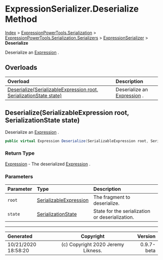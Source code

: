 ﻿# ExpressionSerializer.Deserialize Method

[Index](../index.md) > [ExpressionPowerTools.Serialization](ExpressionPowerTools.Serialization.a.md) > [ExpressionPowerTools.Serialization.Serializers](ExpressionPowerTools.Serialization.Serializers.n.md) > [ExpressionSerializer](ExpressionPowerTools.Serialization.Serializers.ExpressionSerializer.cs.md) > **Deserialize**

Deserialize an [Expression](https://docs.microsoft.com/dotnet/api/system.linq.expressions.expression) .

## Overloads

| Overload | Description |
| :-- | :-- |
| [Deserialize(SerializableExpression root, SerializationState state)](#deserializeserializableexpression-root-serializationstate-state) | Deserialize an [Expression](https://docs.microsoft.com/dotnet/api/system.linq.expressions.expression) . |
## Deserialize(SerializableExpression root, SerializationState state)

Deserialize an [Expression](https://docs.microsoft.com/dotnet/api/system.linq.expressions.expression) .

```csharp
public virtual Expression Deserialize(SerializableExpression root, SerializationState state)
```

### Return Type

 [Expression](https://docs.microsoft.com/dotnet/api/system.linq.expressions.expression)  - The deserialized [Expression](https://docs.microsoft.com/dotnet/api/system.linq.expressions.expression) .

### Parameters

| Parameter | Type | Description |
| :-- | :-- | :-- |
| `root` | [SerializableExpression](ExpressionPowerTools.Serialization.Serializers.SerializableExpression.cs.md) | The fragment to deserialize. |
| `state` | [SerializationState](ExpressionPowerTools.Serialization.Serializers.SerializationState.cs.md) | State for the serialization or deserialization. |



---

| Generated | Copyright | Version |
| :-- | :-: | --: |
| 10/21/2020 18:58:20 | (c) Copyright 2020 Jeremy Likness. | 0.9.7-beta |
